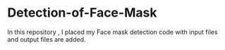 # Detection-of-Face-Mask
In this repository  , I placed my Face mask detection code with input files and output files are added.
